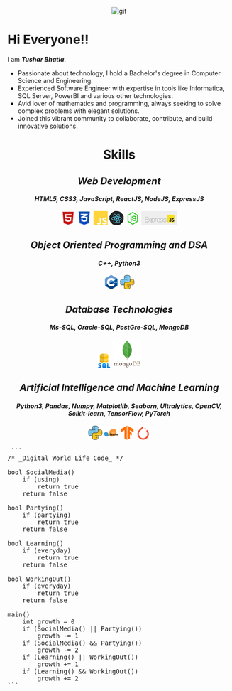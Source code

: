 <p align="center">
  <img src="https://media2.giphy.com/media/v1.Y2lkPTc5MGI3NjExdGN0eXp3Zm9jY2VkdnJ1aW04cnA5NmV0MnZoYmFnaXlmYmcxMmk2diZlcD12MV9pbnRlcm5hbF9naWZfYnlfaWQmY3Q9Zw/H03PuVdwREB21ANkLX/giphy.gif" alt="gif" />
</p>

<h1>Hi Everyone!!</h1>


I am <em><strong>Tushar Bhatia</strong></em>. 

<ul>
  <li>Passionate about technology, I hold a Bachelor's degree in Computer Science and Engineering.</li>
  <li>Experienced Software Engineer with expertise in tools like Informatica, SQL Server, PowerBI and various other technologies.</li>
  <li>Avid lover of mathematics and programming, always seeking to solve complex problems with elegant solutions.</li>
  <li>Joined this vibrant community to collaborate, contribute, and build innovative solutions.</li>
</ul>


<div align="center">
  <h1>Skills</h1>

  <h2><em>Web Development</em></h2>
  <h4><em>HTML5, CSS3, JavaScript, ReactJS, NodeJS, ExpressJS</em></h4>

  <img src="html.JPG" alt="html" />
  <img src="css.JPG" alt="css" />
  <img src="js.JPG" alt="JavaScript" />
  <img src="react.gif" alt="react" />
  <img src="nodejs.JPG" alt="nodejs" />
  <img src="express.JPG" alt="express" />

  <h2><em>Object Oriented Programming and DSA</em></h2>
  <h4><em>C++, Python3</em></h4>
  <img src="c-.png" alt="c++" />
  <img src="python.png" alt="python" />

  <h2><em>Database Technologies</em></h2>
  <h4><em>Ms-SQL, Oracle-SQL, PostGre-SQL, MongoDB</em></h4>
  <img src="sql.png" alt="sql" />
  <img src="mongodb.svg" alt="mongodb" />

  <h2><em>Artificial Intelligence and Machine Learning</em></h2>
  <h4><em>Python3, Pandas, Numpy, Matplotlib, Seaborn, Ultralytics, OpenCV, Scikit-learn, TensorFlow, PyTorch</em></h4>
  <img src="python.png" alt="python" />
  <img src="scikit-learn.png" alt="scikit-learn" />
  <img src="TensorFlow.png" alt="TensorFlow" />
  <img src="PyTorch.png" alt="PyTorch" />
</div>


<pre> ``` 
/* _Digital World Life Code_ */

bool SocialMedia() 
	if (using) 
		return true
	return false

bool Partying()  
	if (partying) 
		return true 
	return false 

bool Learning()  
	if (everyday) 
		return true 
	return false  

bool WorkingOut()  
	if (everyday) 
		return true
	return false  
	
main() 
	int growth = 0 
	if (SocialMedia() || Partying()) 
		growth -= 1 
	if (SocialMedia() && Partying()) 
		growth -= 2
	if (Learning() || WorkingOut()) 
		growth += 1 
	if (Learning() && WorkingOut()) 
		growth += 2 
``` </pre>
<!---
tusharx0809/tusharx0809 is a ✨ particular ✨ repository because its `README.md` (this file) appears on your GitHub profile.
You can click the Preview link to take a look at your changes.
--->
